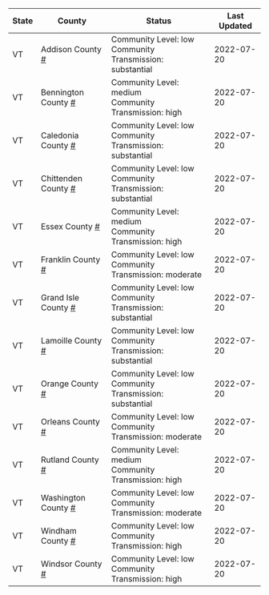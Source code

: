State | County | Status | Last Updated
--- | --- | --- | --- 
VT | Addison County <a href="#addison_county">#</a> | <a name="addison_county"></a>Community Level: low<br/>Community Transmission: substantial | 2022-07-20
VT | Bennington County <a href="#bennington_county">#</a> | <a name="bennington_county"></a>Community Level: medium<br/>Community Transmission: high | 2022-07-20
VT | Caledonia County <a href="#caledonia_county">#</a> | <a name="caledonia_county"></a>Community Level: low<br/>Community Transmission: substantial | 2022-07-20
VT | Chittenden County <a href="#chittenden_county">#</a> | <a name="chittenden_county"></a>Community Level: low<br/>Community Transmission: substantial | 2022-07-20
VT | Essex County <a href="#essex_county">#</a> | <a name="essex_county"></a>Community Level: medium<br/>Community Transmission: high | 2022-07-20
VT | Franklin County <a href="#franklin_county">#</a> | <a name="franklin_county"></a>Community Level: low<br/>Community Transmission: moderate | 2022-07-20
VT | Grand Isle County <a href="#grand_isle_county">#</a> | <a name="grand_isle_county"></a>Community Level: low<br/>Community Transmission: substantial | 2022-07-20
VT | Lamoille County <a href="#lamoille_county">#</a> | <a name="lamoille_county"></a>Community Level: low<br/>Community Transmission: substantial | 2022-07-20
VT | Orange County <a href="#orange_county">#</a> | <a name="orange_county"></a>Community Level: low<br/>Community Transmission: substantial | 2022-07-20
VT | Orleans County <a href="#orleans_county">#</a> | <a name="orleans_county"></a>Community Level: low<br/>Community Transmission: moderate | 2022-07-20
VT | Rutland County <a href="#rutland_county">#</a> | <a name="rutland_county"></a>Community Level: medium<br/>Community Transmission: high | 2022-07-20
VT | Washington County <a href="#washington_county">#</a> | <a name="washington_county"></a>Community Level: low<br/>Community Transmission: moderate | 2022-07-20
VT | Windham County <a href="#windham_county">#</a> | <a name="windham_county"></a>Community Level: low<br/>Community Transmission: high | 2022-07-20
VT | Windsor County <a href="#windsor_county">#</a> | <a name="windsor_county"></a>Community Level: low<br/>Community Transmission: high | 2022-07-20
